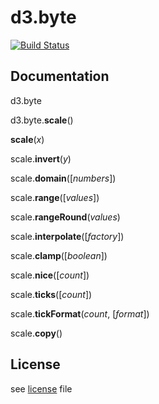 # d3.byte
[![Build Status](https://travis-ci.org/krishantaylor/d3-byte.svg?branch=master)](https://travis-ci.org/krishantaylor/d3-byte)

## Documentation

d3.byte

d3.byte.**scale**()

**scale**(_x_)

scale.**invert**(_y_)

scale.**domain**([_numbers_])

scale.**range**([_values_])

scale.**rangeRound**(_values_)

scale.**interpolate**([_factory_])

scale.**clamp**([_boolean_])

scale.**nice**([_count_])

scale.**ticks**([_count_])

scale.**tickFormat**(_count_, [_format_])

scale.**copy**()

## License
see [license](LICENSE) file
